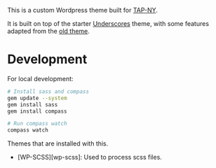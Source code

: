 This is a custom Wordpress theme built for [TAP-NY][tapny].

It is built on top of the starter [Underscores][underscore] theme, with some features
adapted from the [old theme][wp_tap].

# Development

For local development:
```bash
# Install sass and compass
gem update --system
gem install sass
gem install compass

# Run compass watch
compass watch
```


Themes that are installed with this.

* [WP-SCSS][wp-scss]: Used to process scss files.



[tapny]: http://tap-ny.org
[underscore]: https://underscores.me/
[wp_tap]: https://github.com/tapny/wp_tap
[wp_scss]: https://github.com/ConnectThink/WP-SCSS
